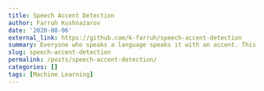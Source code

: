 ```yaml
---
title: Speech Accent Detection
author: Farruh Kushnazarov
date: '2020-08-06'
external_link: https://github.com/k-farruh/speech-accent-detection
summary: Everyone who speaks a language speaks it with an accent. This project defines the accent for English language speakers.
slug: speech-accent-detection
permalink: /posts/speech-accent-detection/
categories: []
tags: [Machine Learning]
---
```


